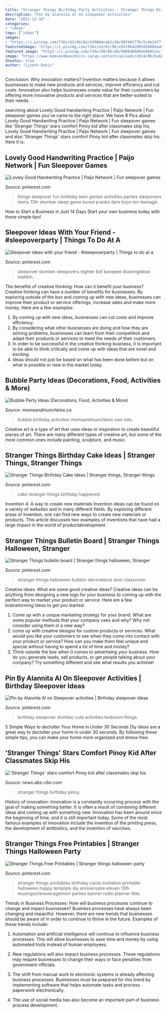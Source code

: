 ```yaml
---
title: "Stranger Things Birthday Party Activities - Stranger Things Birthday Pinoy"
description: "Pin by alannita al on sleepover activities"
date: "2022-12-10"
categories:
- "ideas"
tags: ["ideas"]
images:
- "https://i.pinimg.com/736x/63/90/64/639064cab2c36c907401776c5c4e24f7.jpg"
featuredImage: "https://i.pinimg.com/736x/e5/61/9b/e5619b4208593b08dad01fb73c6e7f76.jpg"
featured_image: "https://i.pinimg.com/736x/90/08/d0/9008d0680ab9892cec12681061dee396.jpg"
image: "https://www.momsandmunchkins.ca/wp-content/uploads/2014/06/bubble-party-3.jpg"
ShowToc: true
author: "Lizeth Davis"
---
```



Conclusion: Why innovation matters?
Invention matters because it allows businesses to make new products and services, improve efficiency and cut costs. Innovation also helps businesses create value for their customers by offering more innovative products and services that are better-suited to their needs.

	

		
searching about Lovely Good Handwriting Practice | Paijo Network | Fun sleepover games you've came to the right place. We have 8 Pics about Lovely Good Handwriting Practice | Paijo Network | Fun sleepover games like &#039;Stranger Things&#039; stars comfort Pinoy kid after classmates skip his, Lovely Good Handwriting Practice | Paijo Network | Fun sleepover games and also &#039;Stranger Things&#039; stars comfort Pinoy kid after classmates skip his. Here it is:
		
    
## Lovely Good Handwriting Practice | Paijo Network | Fun Sleepover Games

<img loading=lazy src="https://i.pinimg.com/736x/63/90/64/639064cab2c36c907401776c5c4e24f7.jpg" onerror="this.onerror=null;this.src='https://tse1.mm.bing.net/th?id=OIP.yor52MEvvQQdxYMaCsHpVQHaJ3&amp;pid=15.1';" alt="Lovely Good Handwriting Practice | Paijo Network | Fun sleepover games">

_Source: pinterest.com_

>things sleepover fun birthday teen games activities parties sleepovers teens 13th slumber sleep game bored pranks dare boys ten teenage. 

	

How to Start a Business in Just 14 Days
Start your own business today with these simple tips!

    
## Sleepover Ideas With Your Friend - #sleepoverparty | Things To Do At A

<img loading=lazy src="https://i.pinimg.com/736x/73/fe/44/73fe442670cae2107ca1e293efc5a794.jpg" onerror="this.onerror=null;this.src='https://tse4.mm.bing.net/th?id=OIP.DjvUgHva2ZqFBtsC0O10BgHaNL&amp;pid=15.1';" alt="Sleepover ideas with your friend - #sleepoverparty | Things to do at a">

_Source: pinterest.com_

>sleepover slumber sleepovers nighter bsf kanepee drawingideas matikm. 

	

The benefits of creative thinking: How can it benefit your business?
Creative thinking can have a number of benefits for businesses. By exploring outside of the box and coming up with new ideas, businesses can improve their product or service offerings, increase sales and make more money. Here are a few examples:
1. By coming up with new ideas, businesses can cut costs and improve efficiency.
2. By considering what other businesses are doing and how they are solving problems, businesses can learn from their competition and adapt their products or services to meet the needs of their customers.
3. In order to be successful in the creative thinking business, it is important to be able to think critically and come up with ideas that are novel and exciting.
4. Ideas should not just be based on what has been done before but on what is possible or new in the market today.

    
## Bubble Party Ideas (Decorations, Food, Activities &amp; More)

<img loading=lazy src="https://www.momsandmunchkins.ca/wp-content/uploads/2014/06/bubble-party-3.jpg" onerror="this.onerror=null;this.src='https://tse1.mm.bing.net/th?id=OIP.rh8VsRj_N97vK1L-Lmgm9QAAAA&amp;pid=15.1';" alt="Bubble Party Ideas (Decorations, Food, Activities &amp; More)">

_Source: momsandmunchkins.ca_

>bubble birthday activities momsandmunchkins own into. 

	

Creative art is a type of art that uses ideas or inspiration to create beautiful pieces of art. There are many different types of creative art, but some of the most common ones include painting, sculpture, and music.

    
## Stranger Things Birthday Cake Ideas | Stranger Things, Stranger Things

<img loading=lazy src="https://i.pinimg.com/736x/e5/61/9b/e5619b4208593b08dad01fb73c6e7f76.jpg" onerror="this.onerror=null;this.src='https://tse1.mm.bing.net/th?id=OIP.CGyMEPS-AINHuNXFN1tvvgHaNK&amp;pid=15.1';" alt="Stranger Things Birthday Cake ideas | Stranger things, Stranger things">

_Source: pinterest.com_

>cake stranger things birthday happened. 

	

Invention 4: A way to create new materials
Invention ideas can be found on a variety of websites and in many different fields. By exploring different areas of invention, one can find new ways to create new materials or products. This article discusses two examples of inventions that have had a large impact in the world of productdevelopment.

    
## Stranger Things Bulletin Board | Stranger Things Halloween, Stranger

<img loading=lazy src="https://i.pinimg.com/736x/90/08/d0/9008d0680ab9892cec12681061dee396.jpg" onerror="this.onerror=null;this.src='https://tse3.mm.bing.net/th?id=OIP.LkP9yKWQkWlvgfv4D3nIewHaJ3&amp;pid=15.1';" alt="Stranger Things bulletin board | Stranger things halloween, Stranger">

_Source: pinterest.com_

>stranger things halloween bulletin decorations door classroom. 

	

Creative ideas: What are some good creative ideas?
Creative ideas can be anything from designing a new logo for your business to coming up with the perfect way to market your product or service. Here are a few brainstorming ideas to get you started: 
1. Come up with a unique marketing strategy for your brand. What are some popular methods that your company uses and why? Why not consider using them in a new way? 
2. come up with creative designs for custom products or services. What would you like your customers to see when they come into contact with your product or service? How can you make them feel unique and special without having to spend a lot of time and money? 
3. Think outside the box when it comes to advertising your business. How do you generate leads, sell products, or get people talking about your company? Try something different and see what results you achieve!

    
## Pin By Alannita Al On Sleepover Activities | Birthday Sleepover Ideas

<img loading=lazy src="https://i.pinimg.com/736x/13/98/01/1398019f34859ec034180fb3ec9c89f3.jpg" onerror="this.onerror=null;this.src='https://tse2.mm.bing.net/th?id=OIP.37Ifd0oJNZN6NB_AD7S4JwHaJ3&amp;pid=15.1';" alt="Pin by Alannita Al on Sleepover activities | Birthday sleepover ideas">

_Source: pinterest.com_

>birthday sleepover slumber cute activities bedroom things. 

	

5 Simple Ways to declutter Your Home in Under 30 Seconds
Diy ideas are a great way to declutter your home in under 30 seconds. By following these simple tips, you can make your home more organized and stress-free.

    
## &#039;Stranger Things&#039; Stars Comfort Pinoy Kid After Classmates Skip His

<img loading=lazy src="https://sa.kapamilya.com/absnews/abscbnnews/media/2018/entertainment/03/21/aaron1.jpg?ext=.jpg" onerror="this.onerror=null;this.src='https://tse1.mm.bing.net/th?id=OIP.W_gCU08HdbVNcf_euugH0AHaE7&amp;pid=15.1';" alt="&#039;Stranger Things&#039; stars comfort Pinoy kid after classmates skip his">

_Source: news.abs-cbn.com_

>stranger things birthday pinoy. 

	

History of innovation:
Innovation is a constantly occurring process with the goal of making something better. It is often a result of combining different ideas and coming up with something new. Innovation has been around since the beginning of time, and it is still important today. Some of the most famous examples of innovation include the invention of the printing press, the development of antibiotics, and the invention of vaccines.

    
## Stranger Things Free Printables | Stranger Things Halloween Party

<img loading=lazy src="https://i.pinimg.com/736x/e8/c6/36/e8c6360e3206e1115acff5bd8772ae2d.jpg" onerror="this.onerror=null;this.src='https://tse4.mm.bing.net/th?id=OIP.qYUpzeFO9A2DSh3ByTkLBwAAAA&amp;pid=15.1';" alt="Stranger Things Free Printables | Stranger things halloween party">

_Source: pinterest.com_

>stranger things printables birthday cards invitation printable halloween happy template diy anniversaire eleven 13th musingsofanaveragemom parties banner radio planner fete. 

	

Trends in Business Processes: How will business processes continue to change and impact businesses?
Business processes have always been changing and impactful. However, there are new trends that businesses should be aware of in order to continue to thrive in the future. Examples of these trends include:
1. Automation and artificial intelligence will continue to influence business processes. This will allow businesses to save time and money by using automated tools instead of human employees.

2. New regulations will also impact business processes. These regulations may require businesses to change their ways or face penalties from government officials.

3. The shift from manual work to electronic systems is already affecting business processes. Businesses must be prepared for this trend by implementing software that helps automate tasks and process paperwork electronically.

4. The use of social media has also become an important part of business process development.

